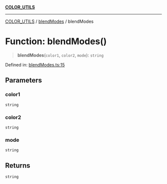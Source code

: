 [**COLOR_UTILS**](../../README.md)

***

[COLOR_UTILS](../../README.md) / [blendModes](../README.md) / blendModes

# Function: blendModes()

> **blendModes**(`color1`, `color2`, `mode`): `string`

Defined in: [blendModes.ts:15](https://github.com/dailker/everyutil/blob/0531b9744e97cf76b2fb0fb9c6a72c61ec9e2b23/src/color/blendModes.ts#L15)

## Parameters

### color1

`string`

### color2

`string`

### mode

`string`

## Returns

`string`

